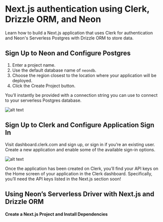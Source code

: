 # Next.js authentication using Clerk, Drizzle ORM, and Neon
Learn how to build a Next.js application that uses Clerk for authentication and Neon's Serverless Postgres with Drizzle ORM to store data.

## Sign Up to Neon and Configure Postgres
1. Enter a project name.
2. Use the default database name of `neondb`.
3. Choose the region closest to the location where your application will be deployed.
4. Click the Create Project button.

You’ll instantly be provided with a connection string you can use to connect to your serverless Postgres database.

![alt text](./public/images/neon-dashboard.jpg)

## Sign Up to Clerk and Configure Application Sign In

Visit dashboard.clerk.com and sign up, or sign in if you’re an existing user. Create a new application and enable some of the available sign-in options.

![alt text](./public/images/clerk-sign-up.jpg)

Once the application has been created on Clerk, you’ll find your API keys on the Home screen of your application in the Clerk dashboard. Specifically, you’ll need the API keys listed in the Next.js section soon!

## Using Neon’s Serverless Driver with Next.js and Drizzle ORM

#### Create a Next.js Project and Install Dependencies